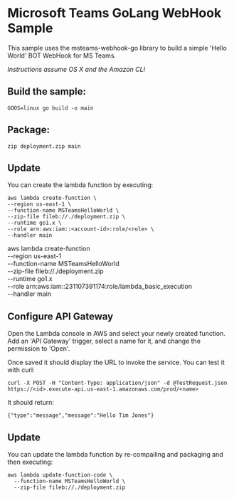 # Microsoft Teams GoLang WebHook Sample

This sample uses the msteams-webhook-go library to build a simple 'Hello World' BOT WebHook for MS Teams.

*Instructions assume OS X and the Amazon CLI*

## Build the sample:
```
GOOS=linux go build -o main
```

## Package:
```
zip deployment.zip main
```

## Update
You can create the lambda function by executing:
```
aws lambda create-function \
--region us-east-1 \
--function-name MSTeamsHelloWorld \
--zip-file fileb://./deployment.zip \
--runtime go1.x \
--role arn:aws:iam::<account-id>:role/<role> \
--handler main
```

aws lambda create-function \
--region us-east-1 \
--function-name MSTeamsHelloWorld \
--zip-file fileb://./deployment.zip \
--runtime go1.x \
--role arn:aws:iam::231107391174:role/lambda_basic_execution \
--handler main

## Configure API Gateway

Open the Lambda console in AWS and select your newly created function. Add an 'API Gateway' trigger, select a name for it, and change the permission to 'Open'.

Once saved it should display the URL to invoke the service.  You can test it with curl:

```
curl -X POST -H "Content-Type: application/json" -d @TestRequest.json https://<id>.execute-api.us-east-1.amazonaws.com/prod/<name>
```

It should return:
```
{"type":"message","message":"Hello Tim Jones"}
```

## Update
You can update the lambda function by re-compailing and packaging and then executing:
```
aws lambda update-function-code \
  --function-name MSTeamsHelloWorld \
  --zip-file fileb://./deployment.zip
```
